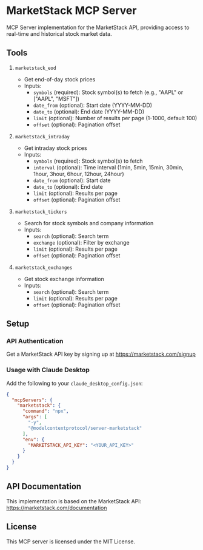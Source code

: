 # MarketStack MCP Server

MCP Server implementation for the MarketStack API, providing access to real-time and historical stock market data.

## Tools

1. `marketstack_eod`
   - Get end-of-day stock prices
   - Inputs:
     - `symbols` (required): Stock symbol(s) to fetch (e.g., "AAPL" or ["AAPL", "MSFT"])
     - `date_from` (optional): Start date (YYYY-MM-DD)
     - `date_to` (optional): End date (YYYY-MM-DD)
     - `limit` (optional): Number of results per page (1-1000, default 100)
     - `offset` (optional): Pagination offset

2. `marketstack_intraday`
   - Get intraday stock prices
   - Inputs:
     - `symbols` (required): Stock symbol(s) to fetch
     - `interval` (optional): Time interval (1min, 5min, 15min, 30min, 1hour, 3hour, 6hour, 12hour, 24hour)
     - `date_from` (optional): Start date
     - `date_to` (optional): End date
     - `limit` (optional): Results per page
     - `offset` (optional): Pagination offset

3. `marketstack_tickers`
   - Search for stock symbols and company information
   - Inputs:
     - `search` (optional): Search term
     - `exchange` (optional): Filter by exchange
     - `limit` (optional): Results per page
     - `offset` (optional): Pagination offset

4. `marketstack_exchanges`
   - Get stock exchange information
   - Inputs:
     - `search` (optional): Search term
     - `limit` (optional): Results per page
     - `offset` (optional): Pagination offset

## Setup

### API Authentication
Get a MarketStack API key by signing up at https://marketstack.com/signup

### Usage with Claude Desktop

Add the following to your `claude_desktop_config.json`:

```json
{
  "mcpServers": {
    "marketstack": {
      "command": "npx",
      "args": [
        "-y",
        "@modelcontextprotocol/server-marketstack"
      ],
      "env": {
        "MARKETSTACK_API_KEY": "<YOUR_API_KEY>"
      }
    }
  }
}
```

## API Documentation

This implementation is based on the MarketStack API:
https://marketstack.com/documentation

## License

This MCP server is licensed under the MIT License.
